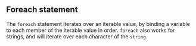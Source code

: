 ## Foreach statement

The `foreach` statement iterates over an iterable value, by binding a variable to each member of the iterable value in order. `foreach` also works for strings, and will iterate over each character of the `string`.